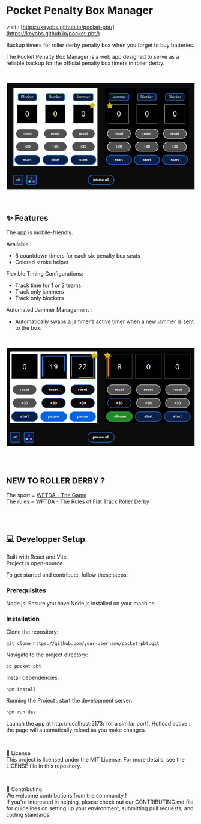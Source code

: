# Pocket Penalty Box Manager

visit : [https://keyobs.github.io/pocket-pbt/](https://keyobs.github.io/pocket-pbt/)

Backup timers for roller derby penalty box when you forget to buy batteries.

The Pocket Penalty Box Manager is a web app designed to serve as a reliable backup for the official penalty box timers in roller derby.

<br>

<p align="center">
<img src="./assets/pbt-screen.png" alt="Penalty Box Timer screen" width="500"/>
</p>

<br>

## ✨ Features

The app is mobile-friendly.

Available :

- 6 countdown timers for each six penalty box seats
- Colored stroke helper

Flexible Timing Configurations:

- Track time for 1 or 2 teams
- Track only jammers
- Track only blockers

Automated Jammer Management :

- Automatically swaps a jammer’s active timer when a new jammer is sent to the box.

<br>

<p align="center">
<img src="./assets/pbt-screen-running.png" alt="Penalty Box Timer screen" width="500"/>
</p>

<br>
<br>

## NEW TO ROLLER DERBY ?

The sport = [WFTDA - The Game ](https://wftda.com/the-game/)  
The rules = [WFTDA - The Rules of Flat Track Roller Derby](https://rules.wftda.com/)

<br>
<br>

## 💻 Developper Setup

Built with React and Vite.  
Project is open-source.

To get started and contribute, follow these steps:

### Prerequisites

Node.js: Ensure you have Node.js installed on your machine.

### Installation

Clone the repository:

```
git clone https://github.com/your-username/pocket-pbt.git
```

Navigate to the project directory:

```
cd pocket-pbt
```

Install dependencies:

```
npm install
```

Running the Project : start the development server:

```
npm run dev
```

Launch the app at http://localhost:5173/ (or a similar port).
Hotload active : the page will automatically reload as you make changes.

<br>

📜 License  
This project is licensed under the MIT License. For more details, see the LICENSE file in this repository.

<br>

🤝 Contributing  
We welcome contributions from the community !  
If you're interested in helping, please check out our CONTRIBUTING.md file for guidelines on setting up your environment, submitting pull requests, and coding standards.
